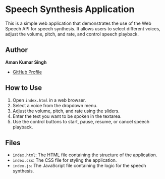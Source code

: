 # Speech Synthesis Application

This is a simple web application that demonstrates the use of the Web Speech API for speech synthesis. It allows users to select different voices, adjust the volume, pitch, and rate, and control speech playback.

## Author

**Aman Kumar Singh**

- [GitHub Profile](https://github.com/Ravendra1236)

## How to Use

1. Open `index.html` in a web browser.
2. Select a voice from the dropdown menu.
3. Adjust the volume, pitch, and rate using the sliders.
4. Enter the text you want to be spoken in the textarea.
5. Use the control buttons to start, pause, resume, or cancel speech playback.

## Files

- `index.html`: The HTML file containing the structure of the application.
- `index.css`: The CSS file for styling the application.
- `index.js`: The JavaScript file containing the logic for the speech synthesis.

